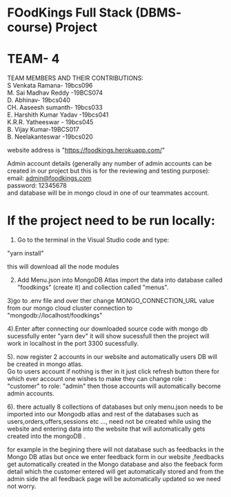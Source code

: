 # FOodKings Full Stack (DBMS- course) Project
# TEAM- 4
TEAM MEMBERS AND THEIR CONTRIBUTIONS:  
S Venkata Ramana- 19bcs096  
M. Sai Madhav Reddy -19BCS074  
D. Abhinav- 19bcs040  
CH. Aaseesh sumanth- 19bcs033  
E. Harshith Kumar Yadav -19bcs041  
K.R.R. Yatheeswar - 19bcs045  
B. Vijay Kumar-19BCS017  
B. Neelakanteswar -19bcs020  

website address is "https://foodkings.herokuapp.com/"  

Admin account details (generally any number of admin accounts can be created in our project but this is for the reviewing and testing purpose):  
email: admin@foodkings.com  
password: 12345678  
and database will be in mongo cloud in one of our teammates account.  



# If the project need to be run locally:

1) Go to the terminal in the Visual Studio code and type:  

 "yarn install"  

this will download all the node modules  

2) Add Menu.json into MongoDB Atlas import the data into database called "foodkings" (create it) and collection called "menus".  


3)go to .env file and over ther change MONGO_CONNECTION_URL value from our mongo cloud cluster connection to "mongodb://localhost/foodkings"


4).Enter after connecting our downloaded source code with mongo db sucessfully enter "yarn dev" it will show sucessfull then the project will work in localhost in the port 3300 sucessfully.  


5). now register 2 accounts in our website and automatically users DB will be created in mongo atlas.  
Go to users account if nothing is ther in it just click refresh button there for which ever account one wishes to make they can change role :  
"customer"  to role: "admin" then those accounts will automatically become admin accounts.  


6). there actually 8 collections of databases but only menu.json needs to be imported into our  Mongodb atlas and rest of the databases such as users,orders,offers,sessions etc ..., 
need not be created while using the website and entering data into the website that will automatically gets
created into the mongoDB .

for example in the begining there will not database such as feedbacks in the Mongo DB atlas but once 
we enter feedback form in our website ,feedbacks get automatically created in the Mongo database and also 
the feeback form detail which the customer entered will get automatically stored and from the admin side the 
all feedback page will be automatically updated so we need not worry.

